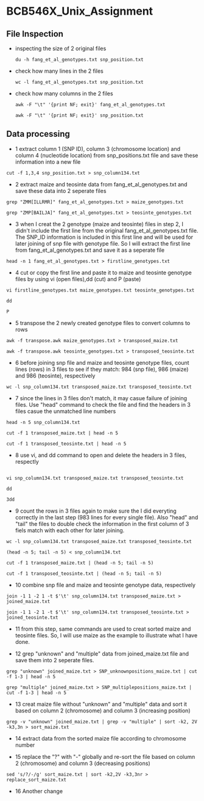 # BCB546X_Unix_Assignment

## File Inspection
  * inspecting the size of 2 original files 

    ```
    du -h fang_et_al_genotypes.txt snp_position.txt
    ```
  * check how many lines in the 2 files
     
     ```
    wc -l fang_et_al_genotypes.txt snp_position.txt
     ```
  * check how many columns in the 2 files

     ```
     awk -F "\t" '{print NF; exit}' fang_et_al_genotypes.txt 
     
     awk -F "\t" '{print NF; exit}' snp_position.txt
     
     ```
    
    
## Data processing     
  * 1 extract column 1 (SNP ID), column 3 (chromosome location) and column 4 (nucleotide location) from snp_positions.txt file and save these information into a new file
  
  ```
  cut -f 1,3,4 snp_position.txt > snp_column134.txt 
 
  ```
  * 2 extract maize and teosinte data from fang_et_al_genotypes.txt and save these data into 2 seperate files
  
  ```
  grep "ZMM[ILLRMR]" fang_et_al_genotypes.txt > maize_genotypes.txt
  
  grep "ZMP[BAILJA]" fang_et_al_genotypes.txt > teosinte_genotypes.txt
  ```
  * 3 when I creat the 2 genotype (maize and teosinte) files in step 2, I didn't include the first line from the original fang_et_al_genotypes.txt file. The SNP_ID information is included in this first line and will be used for later joining of snp file with genotype file. So I will extract the first line from fang_et_al_genotypes.txt and save it as a seperate file
  
  ```
  head -n 1 fang_et_al_genotypes.txt > firstline_genotypes.txt
  ```
  
  * 4 cut or copy the first line and paste it to maize and teosinte genotype files by using vi (open files),dd (cut) and P (paste)
  
  ```
  vi firstline_genotypes.txt maize_genotypes.txt teosinte_genotypes.txt
  
  dd
  
  P
  ```
  
  * 5 transpose the 2 newly created genotype files to convert columns to rows
   
   ```
   awk -f transpose.awk maize_genotypes.txt > transposed_maize.txt
   
   awk -f transpose.awk teosinte_genotypes.txt > transposed_teosinte.txt
   
   ```
   
  * 6 before joining snp file and maize and teosinte genotype files, count lines (rows) in 3 files to see if they match: 984 (snp file), 986 (maize) and 986 (teosinte), respectively

  ```
  wc -l snp_column134.txt transposed_maize.txt transposed_teosinte.txt
  ```
  
  * 7 since the lines in 3 files don't match, it may casue failure of joining files. Use "head" command to check the file and find the headers in 3 files casue the unmatched line numbers

  ```
  head -n 5 snp_column134.txt 
  
  cut -f 1 transposed_maize.txt | head -n 5
  
  cut -f 1 transposed_teosinte.txt | head -n 5
  ```
  
  * 8 use vi, and dd command to open and delete the headers in 3 files, respectly

  ```
  
  vi snp_column134.txt transposed_maize.txt transposed_teosinte.txt
  
  dd 
  
  3dd
  
  ```
 
 * 9 count the rows in 3 files again to make sure the I did everyting correctly in the last step (983 lines for every single file). Also "head" and "tail" the files to double check the information in the first column of 3 fiels match with each other for later joining.
  
  ```
  wc -l snp_column134.txt transposed_maize.txt transposed_teosinte.txt

  (head -n 5; tail -n 5) < snp_column134.txt
  
  cut -f 1 transposed_maize.txt | (head -n 5; tail -n 5)
  
  cut -f 1 transposed_teosinte.txt | (head -n 5; tail -n 5)
  ```
  
 * 10 combine snp file and maize and teosinte genotype data, respectively
  
  ```
  join -1 1 -2 1 -t $'\t' snp_column134.txt transposed_maize.txt > joined_maize.txt 
  
  join -1 1 -2 1 -t $'\t' snp_column134.txt transposed_teosinte.txt > joined_teosinte.txt
  ```
  
 * 11 from this step, same commands are used to creat sorted maize and teosinte files. So, I will use maize as the example to illustrate what I have done. 
  
 * 12 grep "unknown" and "multiple" data from joined_maize.txt file and save them into 2 seperate files. 
  
  ```
  grep "unknown" joined_maize.txt > SNP_unknownpositions_maize.txt | cut -f 1-3 | head -n 5
  
  grep "multiple" joined_maize.txt > SNP_multiplepositions_maize.txt | cut -f 1-3 | head -n 5
  ```
  
 * 13 creat maize file without "unknown" and "multiple" data and sort it based on column 2 (chromosome) and column 3 (increasing position)
 
 ```
 grep -v "unknown" joined_maize.txt | grep -v "multiple" | sort -k2, 2V -k3,3n > sort_maize.txt
 
 ```
 
 * 14 extract data from the sorted maize file according to chromosome number

 * 15 replace the "?" with "-" globally and re-sort the file based on column 2 (chromosome) and column 3 (decreasing positions)

 ```
 sed 's/?/-/g' sort_maize.txt | sort -k2,2V -k3,3nr > replace_sort_maize.txt
 ```
 * 16
 Another change